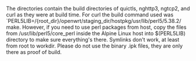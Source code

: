 The directories contain the build directories of quictls, nghttp3, ngtcp2, and curl as they were at build time. 
For curl the build command used was `PERL5LIB=/{root_dir}/openwrt/staging_dir/hostpkg/usr/lib/perl5/5.38.2/ make. However, if you need to use perl packages from host, copy the files from /usr/lib/perl5/core_perl inside the Alpine Linux host into $(PERL5LIB) directory to make sure everything's there. Symlinks don't work, at least from root to workdir. Please do not use the binary .ipk files, they are only there as proof of build.
